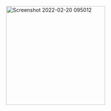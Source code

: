 <img width="268" alt="Screenshot 2022-02-20 095012" src="https://user-images.githubusercontent.com/99406182/155885153-f6db6b4a-9401-4eda-aa40-04f2a69f54c7.png">
